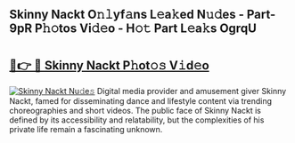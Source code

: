 ## Skinny Nackt O𝚗𝚕yf𝚊ns L𝚎a𝚔ed N𝚞𝚍es - Part-9pR P𝚑𝚘tos Vi𝚍𝚎o - H𝚘𝚝 Part L𝚎a𝚔s OgrqU

# <h2><a href="http://kf0j8q.oniu.top/?m=Skinny+Nackt">🔗👉 🔴 Skinny Nackt P𝚑ot𝚘𝚜 V𝚒d𝚎o</a></h2>

[![Skinny Nackt Nu𝚍e𝚜](https://i.imgur.com/0qMVB7G.gif)](http://kf0j8q.oniu.top/?m=Skinny+Nackt)
Digital media provider and amusement giver Skinny Nackt, famed for disseminating dance and lifestyle content via trending choreographies and short videos. The public face of Skinny Nackt is defined by its accessibility and relatability, but the complexities of his private life remain a fascinating unknown.  
